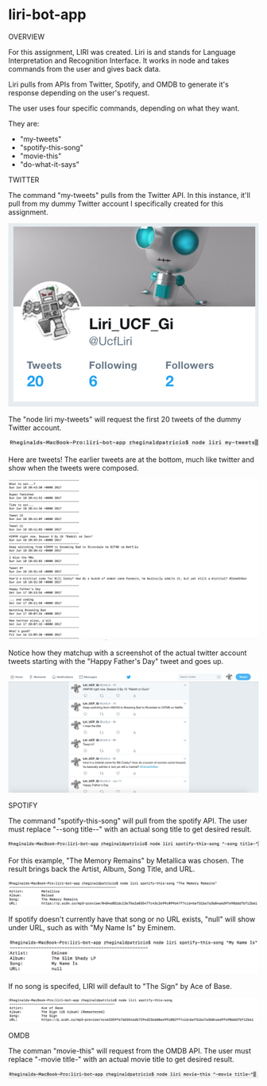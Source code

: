# liri-bot-app

OVERVIEW

For this assignment, LIRI was created. Liri is and stands for Language Interpretation and Recognition Interface. It works in node and takes commands from the user and gives back data.

Liri pulls from APIs from Twitter, Spotify, and OMDB to generate it's response depending on the user's request. 

The user uses four specific commands, depending on what they want.

They are:
- "my-tweets"
- "spotify-this-song"
- "movie-this"
- "do-what-it-says"

TWITTER

The command "my-tweets" pulls from the Twitter API. In this instance, it'll pull from my dummy Twitter account I specifically created for this assignment. 

![In this instance, it'll pull from my dummy Twitter I specifically created for this assignment ](/images/01_twitter_generated_from.png)

The "node liri my-tweets" will request the first 20 tweets of the dummy Twitter account.

![](/images/02_twitter_command.png)

Here are tweets! The earlier tweets are at the bottom, much like twitter and show when the tweets were composed.

![](/images/03_twitter_results.png)

Notice how they matchup with a screenshot of the actual twitter account tweets starting with the "Happy Father's Day" tweet and goes up.

![](/images/04_matchup.png)

SPOTIFY

The command "spotify-this-song" will pull from the spotify API. The user must replace "--song title--" with an actual song title to get desired result.

![](/images/05_spotify_command.png)

For this example, "The Memory Remains" by Metallica was chosen. The result brings back the Artist, Album, Song Title, and URL.

![](/images/06_spotify_results.png)

If spotify doesn't currently have that song or no URL exists, "null" will show under URL, such as with "My Name Is" by Eminem.

![](/images/07_spotify_null.png)

If no song is specifed, LIRI will default to "The Sign" by Ace of Base.

![](/images/08_spotify_no_specify.png)

OMDB

The comman "movie-this" will request from the OMDB API. The user must replace "-movie title-" with an actual movie title to get desired result.

![](/images/09_omdb_command.png)


